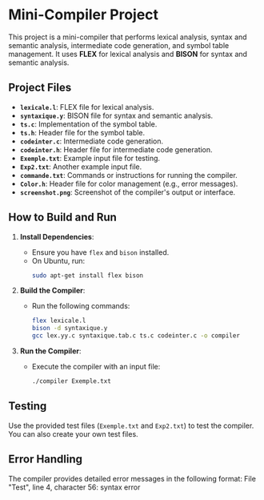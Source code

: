 # Mini-Compiler Project

This project is a mini-compiler that performs lexical analysis, syntax and semantic analysis, intermediate code generation, and symbol table management. It uses **FLEX** for lexical analysis and **BISON** for syntax and semantic analysis.

## Project Files

- **`lexicale.l`**: FLEX file for lexical analysis.
- **`syntaxique.y`**: BISON file for syntax and semantic analysis.
- **`ts.c`**: Implementation of the symbol table.
- **`ts.h`**: Header file for the symbol table.
- **`codeinter.c`**: Intermediate code generation.
- **`codeinter.h`**: Header file for intermediate code generation.
- **`Exemple.txt`**: Example input file for testing.
- **`Exp2.txt`**: Another example input file.
- **`commande.txt`**: Commands or instructions for running the compiler.
- **`Color.h`**: Header file for color management (e.g., error messages).
- **`screenshot.png`**: Screenshot of the compiler's output or interface.

## How to Build and Run

1. **Install Dependencies**:
   - Ensure you have `flex` and `bison` installed.
   - On Ubuntu, run:
     ```bash
     sudo apt-get install flex bison
     ```

2. **Build the Compiler**:
   - Run the following commands:
     ```bash
     flex lexicale.l
     bison -d syntaxique.y
     gcc lex.yy.c syntaxique.tab.c ts.c codeinter.c -o compiler
     ```

3. **Run the Compiler**:
   - Execute the compiler with an input file:
     ```bash
     ./compiler Exemple.txt
     ```

## Testing

Use the provided test files (`Exemple.txt` and `Exp2.txt`) to test the compiler. You can also create your own test files.

## Error Handling

The compiler provides detailed error messages in the following format:
    File "Test", line 4, character 56: syntax error